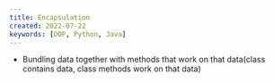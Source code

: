 ```yaml
---
title: Encapsulation
created: 2022-07-22
keywords: [OOP, Python, Java]
---
```


- Bundling data together with methods that work on that data(class contains data, class methods work on that data)
